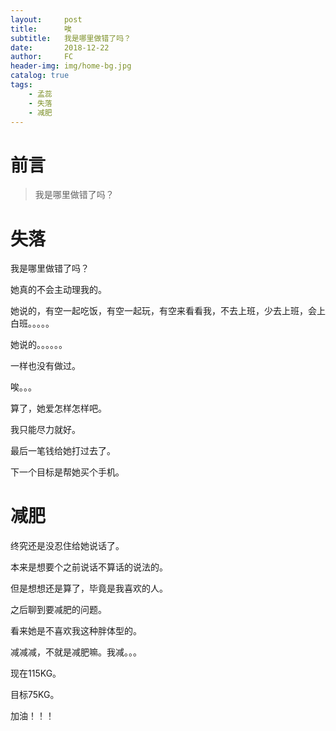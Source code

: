 ```yaml
---
layout:     post
title:      唉
subtitle:   我是哪里做错了吗？
date:       2018-12-22
author:     FC
header-img: img/home-bg.jpg
catalog: true
tags:
    - 孟蕊
    - 失落
    - 减肥
---
```



# 前言

>我是哪里做错了吗？



# 失落

我是哪里做错了吗？

她真的不会主动理我的。

她说的，有空一起吃饭，有空一起玩，有空来看看我，不去上班，少去上班，会上白班。。。。。

她说的。。。。。。

一样也没有做过。

唉。。。

算了，她爱怎样怎样吧。

我只能尽力就好。

最后一笔钱给她打过去了。

下一个目标是帮她买个手机。

# 减肥

终究还是没忍住给她说话了。

本来是想要个之前说话不算话的说法的。

但是想想还是算了，毕竟是我喜欢的人。

之后聊到要减肥的问题。

看来她是不喜欢我这种胖体型的。

减减减，不就是减肥嘛。我减。。。

现在115KG。

目标75KG。

加油！！！